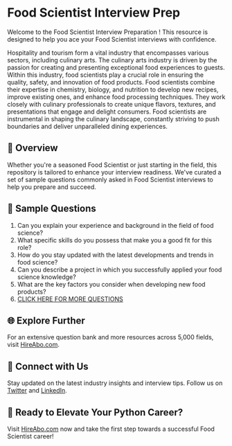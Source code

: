 # Food Scientist Interview Prep

Welcome to the Food Scientist Interview Preparation ! This resource is designed to help you ace your Food Scientist interviews with confidence.

Hospitality and tourism form a vital industry that encompasses various sectors, including culinary arts. The culinary arts industry is driven by the passion for creating and presenting exceptional food experiences to guests. Within this industry, food scientists play a crucial role in ensuring the quality, safety, and innovation of food products. Food scientists combine their expertise in chemistry, biology, and nutrition to develop new recipes, improve existing ones, and enhance food processing techniques. They work closely with culinary professionals to create unique flavors, textures, and presentations that engage and delight consumers. Food scientists are instrumental in shaping the culinary landscape, constantly striving to push boundaries and deliver unparalleled dining experiences.

## 🚀 Overview

Whether you're a seasoned Food Scientist or just starting in the field, this repository is tailored to enhance your interview readiness. We've curated a set of sample questions commonly asked in Food Scientist interviews to help you prepare and succeed.

## 📝 Sample Questions

1. Can you explain your experience and background in the field of food science?
2. What specific skills do you possess that make you a good fit for this role?
3. How do you stay updated with the latest developments and trends in food science?
4. Can you describe a project in which you successfully applied your food science knowledge?
5. What are the key factors you consider when developing new food products?
6. [CLICK HERE FOR MORE QUESTIONS](https://hireabo.com/job/11_2_9/Food%20Scientist)

## 🌐 Explore Further

For an extensive question bank and more resources across 5,000 fields, visit [HireAbo.com](https://www.hireabo.com).

## 📱 Connect with Us

Stay updated on the latest industry insights and interview tips. Follow us on [Twitter](https://twitter.com/hireabo) and [LinkedIn](https://www.linkedin.com/in/hire-abo-3609972a8/).

## 🚀 Ready to Elevate Your Python Career?

Visit [HireAbo.com](https://www.hireabo.com) now and take the first step towards a successful Food Scientist career!